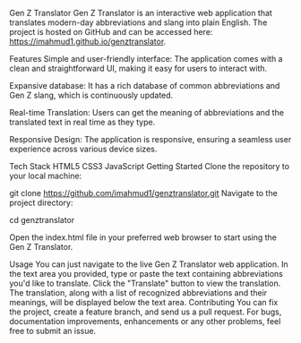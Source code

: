 Gen Z Translator
Gen Z Translator is an interactive web application that translates modern-day abbreviations and slang into plain English. The project is hosted on GitHub and can be accessed here: https://imahmud1.github.io/genztranslator.

Features
Simple and user-friendly interface: The application comes with a clean and straightforward UI, making it easy for users to interact with.

Expansive database: It has a rich database of common abbreviations and Gen Z slang, which is continuously updated.

Real-time Translation: Users can get the meaning of abbreviations and the translated text in real time as they type.

Responsive Design: The application is responsive, ensuring a seamless user experience across various device sizes.

Tech Stack
HTML5
CSS3
JavaScript
Getting Started
Clone the repository to your local machine:

git clone https://github.com/imahmud1/genztranslator.git
Navigate to the project directory:

cd genztranslator

Open the index.html file in your preferred web browser to start using the Gen Z Translator.

Usage
You can just navigate to the live Gen Z Translator web application.
In the text area you provided, type or paste the text containing abbreviations you'd like to translate.
Click the "Translate" button to view the translation.
The translation, along with a list of recognized abbreviations and their meanings, will be displayed below the text area.
Contributing
You can fix the project, create a feature branch, and send us a pull request. For bugs, documentation improvements, enhancements or any other problems, feel free to submit an issue.
